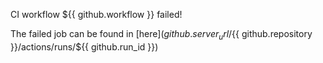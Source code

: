 CI workflow ${{ github.workflow }} failed!

The failed job can be found in [here](${{ github.server_url }}/${{ github.repository }}/actions/runs/${{ github.run_id }})
